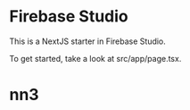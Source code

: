 # Firebase Studio

This is a NextJS starter in Firebase Studio.

To get started, take a look at src/app/page.tsx.
# nn3
